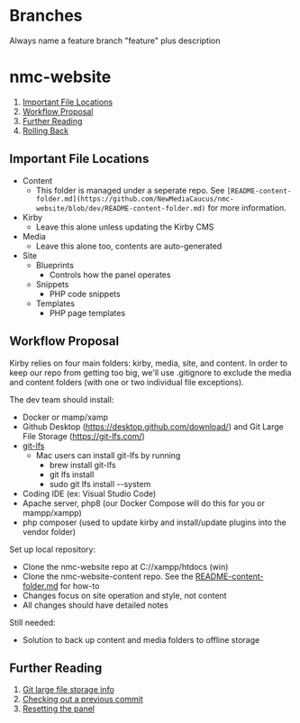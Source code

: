 # Branches

Always name a feature branch "feature" plus description

# nmc-website

1. [Important File Locations](#important-file-locations)
2. [Workflow Proposal](#workflow-proposal)
3. [Further Reading](#further-reading)
4. [Rolling Back](#rolling-back)

## Important File Locations

- Content
  - This folder is managed under a seperate repo. See `[README-content-folder.md](https://github.com/NewMediaCaucus/nmc-website/blob/dev/README-content-folder.md)` for more information.
- Kirby
  - Leave this alone unless updating the Kirby CMS
- Media
  - Leave this alone too, contents are auto-generated
- Site
   - Blueprints
     - Controls how the panel operates
   - Snippets
     - PHP code snippets
   - Templates
     - PHP page templates 
 
## Workflow Proposal

Kirby relies on four main folders: kirby, media, site, and content. In order to keep our repo from getting too big, we'll use .gitignore to exclude the media and content folders (with one or two individual file exceptions). 

The dev team should install: 
- Docker or mamp/xamp
- Github Desktop (https://desktop.github.com/download/) and Git Large File Storage (https://git-lfs.com/)
- [git-lfs](https://git-lfs.com/)
  - Mac users can install git-lfs by running
    - brew install git-lfs
    - git lfs install
    - sudo git lfs install --system
- Coding IDE (ex: Visual Studio Code)
- Apache server, php8 (our Docker Compose will do this for you or mampp/xampp)
- php composer (used to update kirby and install/update plugins into the vendor folder)

Set up local repository:
- Clone the nmc-website repo at C://xampp/htdocs (win)
- Clone the nmc-website-content repo. See the [README-content-folder.md](https://github.com/NewMediaCaucus/nmc-website/blob/dev/README-content-folder.md) for how-to
- Changes focus on site operation and style, not content
- All changes should have detailed notes

Still needed:
- Solution to back up content and media folders to offline storage

## Further Reading

1. [Git large file storage info](https://docs.github.com/en/repositories/working-with-files/managing-large-files/collaboration-with-git-large-file-storage)
2. [Checking out a previous commit](https://docs.github.com/en/desktop/managing-commits/checking-out-a-commit-in-github-desktop)
3. [Resetting the panel](https://forum.getkirby.com/t/problems-with-panel-access/24815/2)
